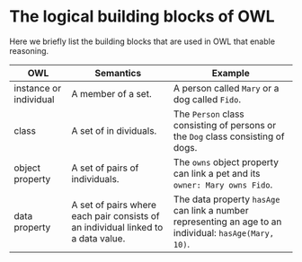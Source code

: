 # The logical building blocks of OWL
Here we briefly list the building blocks that are used in OWL that enable reasoning.

| OWL                    | Semantics          | Example                                    |
|------------------------|--------------------|--------------------------------------------|
| instance or individual | A member of a set. | A person called `Mary` or a dog called `Fido`. |
| class                  | A set of in dividuals. | The `Person` class consisting of persons or the `Dog` class consisting of dogs.|
| object property | A set of pairs of individuals. | The `owns` object property can link a pet and its `owner: Mary owns Fido`.|
| data property | A set of pairs where each pair consists of an individual linked to a data value.|The data property `hasAge` can link a number representing an age to an individual: `hasAge(Mary, 10)`.|
